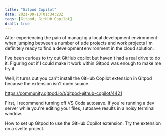 ```yaml
---
title: "Gitpod Copilot"
date: 2021-09-13T01:34:23Z
tags: [Gitpod, GitHub Copilot]
draft: true
---
```


After experiencing the pain of managing a local development environment when jumping between a number of side projects and work projects I'm definitely ready to find a development environment in the cloud solution.

I've been curious to try out GitHub copilot but haven't had a real drive to do it. Figuring out if I could make it work within Gitpod was enough to make me try it.

Well, it turns out you can't install the GitHub Copilot extension in Gitpod because the extension isn't open source.

https://community.gitpod.io/t/gitpod-github-copilot/4421

First, I recommend turning off VS Code autosave. If you're running a dev server while you're editing your files, autosave results in a noisy terminal window.

How to set up Gitpod to use the GitHub Copilot extension.
Try the extension on a svelte project.
